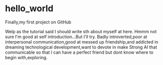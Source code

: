 # hello_world
Finally,my first project on GitHub

Welp as the tutorial said I should write sth about myself at here.
Hmmm not sure I'm good at self introduction...But I'll try.
Badly introverted,poor at interpersonal communication,good at messed up friendship,and addicted in dreaming technological development,want to devote in make Strong AI that communicable so that I can have a perfect friend but dont know where to begin with,exploring.
